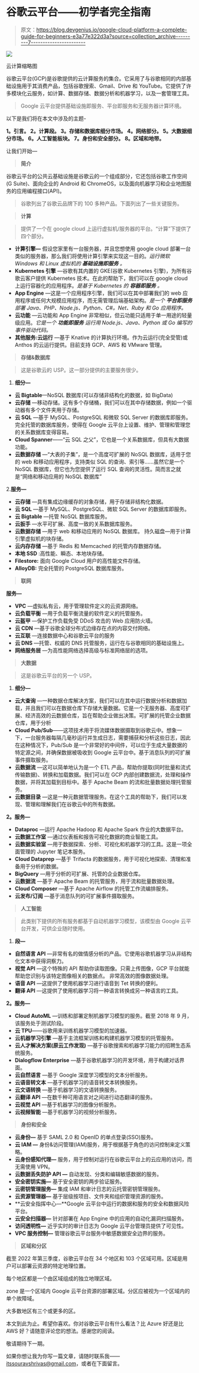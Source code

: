 # 谷歌云平台——初学者完全指南

> 原文：<https://blog.devgenius.io/google-cloud-platform-a-complete-guide-for-beginners-e3a77e322d3a?source=collection_archive---------7----------------------->

![](img/5498380a7f13f9bfa51eea6014ddb3fe.png)

云计算缩略图

谷歌云平台(GCP)是谷歌提供的云计算服务的集合。它采用了与谷歌相同的内部基础设施用于其消费产品，包括谷歌搜索、Gmail、Drive 和 YouTube。它提供了许多模块化云服务，如计算、数据存储、数据分析和机器学习，以及一套管理工具。

> Google 云平台提供基础设施即服务、平台即服务和无服务器计算环境。

以下是我们将在本文中涉及的主题-

**1。引言。
2。计算段。
3。存储和数据库细分市场。
4。网络部分。
5。大数据细分市场。
6。人工智能板块。
7。身份和安全部分。
8。区域和地带。**

让我们开始—

> **简介**

谷歌云平台的公共云基础设施是谷歌云的一个组成部分，它还包括谷歌工作空间(G Suite)、面向企业的 Android 和 ChromeOS，以及面向机器学习和企业地图服务的应用编程接口(API)。

> 谷歌列出了谷歌云品牌下的 100 多种产品。下面列出了一些关键服务。

> **计算**

> 提供了一个在 google cloud 上运行虚拟机/服务器的平台。“计算”下提供了四个部分。

*   **计算引擎—** 假设您家里有一台服务器，并且您想使用 google cloud 部署一台类似的服务器，那么我们将使用计算引擎来实现这一目的。*运行微软 Windows 和 Linux 虚拟机的* ***基础设施即服务*** *。*
*   **Kubernetes 引擎** —谷歌有其内置的 GKE(谷歌 Kubernetes 引擎)，为所有谷歌云客户提供 Kubernetes 技术。在此的帮助下，我们可以在 google cloud 上运行容器化的应用程序。*是基于 Kubernetes 的* ***容器即服务*** *。*
*   **App Engine** —这是一个应用程序引擎，我们可以在其中部署我们的 web 应用程序或任何大规模应用程序，而无需管理后端基础架构。*是一个* ***平台即服务*** *部署 Java、PHP、Node.js、Python、C#。Net、Ruby 和 Go 应用程序。*
*   **云功能** —云功能和 App Engine 非常相似，但云功能只适用于单一用途的轻量级应用。*它是一个* ***功能即服务*** *运行用 Node.js、Java、Python 或 Go 编写的事件驱动代码。*
*   **其他服务:云运行** —基于 Knative 的计算执行环境。作为云运行(完全受管)或 Anthos 的云运行提供。目前支持 GCP、AWS 和 VMware 管理。

> **存储&数据库**

> 这是谷歌云的 USP。这一部分提供的主要服务很少。

1.  **细分—**

*   **云 Bigtable**—NoSQL 数据库(可以存储非结构化的数据，如 BigData)
*   **云存储** —移动存储。这有多个存储桶，我们可以在其中存储数据，例如一个驱动器有多个文件夹用于存储。
*   **云 SQL** —基于 MySQL、PostgreSQL 和微软 SQL Server 的数据库即服务。完全托管的数据库服务，使得在 Google 云平台上设置、维护、管理和管理您的关系数据库变得容易。
*   **Cloud Spanner**——“云 SQL 之父”，它也是一个关系数据库，但具有大数据功能。
*   **云数据存储** —“大表的子集”，是一个高度可扩展的 NoSQL 数据库，适用于您的 web 和移动应用程序，支持类似 SQL 的查询、索引等……虽然它是一个 NoSQL 数据库，但它也为您提供了运行 SQL 查询的灵活性。简而言之就是“网络和移动应用的 NoSQL 数据库”

2.**服务—**

*   **云存储** —具有集成边缘缓存的对象存储，用于存储非结构化数据。
*   **云 SQL** —基于 MySQL、PostgreSQL、微软 SQL Server 的数据库即服务。
*   **云 Bigtable** —托管 NoSQL 数据库服务。
*   **云扳手** —水平可扩展、高度一致的关系数据库服务。
*   **云数据存储** —用于 web 和移动应用的 NoSQL 数据库。
    持久磁盘—用于计算引擎虚拟机的块存储。
*   **云内存存储** —基于 Redis 和 Memcached 的托管内存数据存储。
*   **本地 SSD** :高性能、瞬态、本地块存储。
*   **Filestore:** 面向 Google Cloud 用户的高性能文件存储。
*   **AlloyDB:** 完全托管的 PostgreSQL 数据库服务。

> **联网**

**服务—**

*   **VPC** —虚拟私有云，用于管理软件定义的云资源网络。
*   **云负载平衡** —用于负载平衡流量的软件定义的托管服务。
*   **云盔甲** —保护工作负载免受 DDoS 攻击的 Web 应用防火墙。
*   **云 CDN** —基于谷歌全球分布式边缘存在点的内容交付网络。
*   **云互联** —连接数据中心和谷歌云平台的服务
*   **云 DNS** —托管、权威的 DNS 托管服务，运行在与谷歌相同的基础设施上。
*   **网络服务层** —为高性能网络选择高级与标准网络层的选项。

> **大数据**

> 这是谷歌云平台的另一个 USP。

1.  **细分—**

*   **云大查询** —一种数据仓库解决方案，我们可以在其中运行数据分析和数据加载，并且我们可以在数据仓库下存储大量数据。它是一个无服务器、高度可扩展、经济高效的云数据仓库，旨在帮助企业做出决策。可扩展的托管企业数据仓库，用于分析
*   **Cloud Pub/Sub**——这项技术用于将流媒体数据摄取到谷歌云中。想象一下，一台服务器每隔几毫秒运行并生成日志，需要捕获和分析这些日志，因此在这种情况下，Pub/Sub 是一个非常好的中间件，可以位于生成大量数据的特定源之间，并确保数据被吸收到 Google 云平台中。基于消息队列的可扩展事件摄取服务。
*   **云数据流** —这可以简单地认为是一个 ETL 产品，帮助你提取(同时批量和流式传输数据)、转换和加载数据。我们可以在 GCP 内部创建数据流，处理和操作数据，并将其加载到目标中。基于 Apache Beam 的流和批量数据处理托管服务。
*   **云数据目录** —这是一种元数据管理服务。在这个工具的帮助下，我们可以发现、管理和理解我们在谷歌云中的所有数据。

**2。服务—**

*   **Dataproc** —运行 Apache Hadoop 和 Apache Spark 作业的大数据平台。
*   **云数据工作室** —通过仪表板和报告可视化数据的商业智能工具。
*   **云数据实验室** —用于数据探索、分析、可视化和机器学习的工具。这是一项全面管理的 Jupyter 笔记本服务。
*   **Cloud Dataprep** —基于 Trifacta 的数据服务，用于可视化地探索、清理和准备用于分析的数据。
*   **BigQuery** —用于分析的可扩展、托管的企业数据仓库。
*   **云数据流** —基于 Apache Beam 的托管服务，用于流和批量数据处理。
*   **Cloud Composer** —基于 Apache Airflow 的托管工作流编排服务。
*   **云发布/订阅** —基于消息队列的可扩展事件摄取服务。

> **人工智能**

> 此类别下提供的所有服务都基于自动机器学习模型，该模型由 Google 云平台开发，可供企业随时使用。

1.  **段—**

*   **自然语言 API** —非常有名的做情感分析的产品。它使用谷歌机器学习从非结构化文本中获得洞察力。
*   **视觉 API** —这个特殊的 API 帮助你读取图像。只需上传图像，GCP 平台就能帮助您识别与该特定图像相关的数据点。
    非常高效的图像数据处理。
*   **语音 API** —这提供了使用机器学习进行语音到 Tet 转换的便利。
*   **翻译 API** —这提供了使用机器学习将一种语言转换成另一种语言的工具。

**2。服务—**

*   **Cloud AutoML** —训练和部署定制机器学习模型的服务。截至 2018 年 9 月，该服务处于测试阶段。
*   **云 TPU**——谷歌用来训练机器学习模型的加速器。
*   **云机器学习引擎** —基于主流框架训练和构建机器学习模型的托管服务。
*   **云人才解决方案(原云工作发现)** —基于谷歌搜索和机器学习能力的招聘生态系统服务。
*   **Dialogflow Enterprise** —基于谷歌机器学习的开发环境，用于构建对话界面。
*   **云自然语言** —基于 Google 深度学习模型的文本分析服务。
*   **云语音转文本** —基于机器学习的语音转文本转换服务。
*   **云文语转换** —基于机器学习的文语转换服务。
*   **云翻译 API** —在数千种可用语言对之间进行动态翻译的服务。
*   **云视觉 API** —基于机器学习的图像分析服务。
*   **云视频智能** —基于机器学习的视频分析服务。

> **身份和安全**

*   **云身份—** 基于 SAML 2.0 和 OpenID 的单点登录(SSO)服务。
*   **云 IAM —** 身份&访问管理(IAM)服务，用于根据基于角色的访问控制来定义策略。
*   **云身份感知代理—** 服务，用于控制对运行在谷歌云平台上的云应用的访问，而无需使用 VPN。
*   **云数据丢失防护 API —** 自动发现、分类和编辑敏感数据的服务。
*   **安全密钥实施—** 基于安全密钥的两步验证服务。
*   **云密钥管理服务—** 集成 IAM 和审计日志的云托管密钥管理服务。
*   **云资源管理器—** 基于层级按项目、文件夹和组织管理资源的服务。
*   **云安全指挥中心—**Google 云平台中运行的数据和服务的安全和数据风险平台。
*   **云安全扫描器—** 针对部署在 App Engine 中的应用的自动化漏洞扫描服务。
*   **访问透明性—** 近乎实时的审计日志为 Google 云平台管理员提供了可见性。
*   **VPC 服务控制—** 管理谷歌云平台服务中敏感数据安全边界的服务。

> **区域和分区**

截至 2022 年第三季度，谷歌云平台在 34 个地区和 103 个区域可用。区域是用户可以部署云资源的特定地理位置。

每个地区都是一个由区域组成的独立地理区域。

zone 是一个区域内 Google 云平台资源的部署区域。分区应被视为一个区域内的单个故障域。

大多数地区有三个或更多的区。

本文到此为止。希望你喜欢。你对谷歌云平台有什么看法？比 Azure 好还是比 AWS 好？请随意评论您的想法。感谢您的阅读。

敬请期待下一期。

如果你想让我为你写一篇文章，请随时联系我——itssouravshrivas@gmail.com，或者在下面留言。